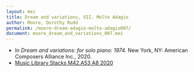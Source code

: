 ```yaml
---
layout: mei
title: Dream and variations, VII. Molto Adagio
author: Moore, Dorothy Rudd
permalink: /moore-dream-adagio-molto-adagio007/
document: moore_dream_and_variations_007.mei
---
```


- In *Dream and variations: for solo piano: 1974.* New York, NY: American Composers Alliance Inc., 2020.
- <a href="https://tufts.primo.exlibrisgroup.com/permalink/01TUN_INST/1kc9gia/alma991018326542503851" target="_blank">Music Library Stacks M42.A53 A8 2020</a>
